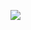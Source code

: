 ![](https://gm1.ggpht.com/8XLFfOLKwYDPRuDWmatGCjGIUIceCgmC1bDStb21qdH-rDtjsF30qG043OOiJMCx_Jcnq-opQJhi3XR6Iauhr-TX_kzkY6eTRdfdPhIOGyUrBhuuasV_h9QklpGZX57B-oUKw29PSwnGQ0Nl5t5SSKBoo1I2tqeYZyE-T9FzHNmaXJjSNT8AOuCaiVqQNr3Y_itraTxSLNLYN7XmhltpJhjG0uPRDKAfZ7nD_V4L0l2Bnt5HNsbJalQEKhq1gKtN2sbJRAnfJiK67gF9Pa4FD3snr9UMD4VWgzV9zpXV7bRpcnnwaexNuoINIQgnH4queDT1vmCQUINY8JKWrNC_Wc5NAT_YOWEV3FfESkbazXClKvg2BVKVJPKl3v8xRyoz205nMIaYibYJ-gytgcUa6welyK9BktQkWlqrCWtaSRvHTbTpBev0Ri3GthOH6vLqszUAiXD7Mv-sASqrd5-hfTwocmwLrOVXdk6UVq9SWTKRjRSxSAHmK-x3bGasEkdarPamMb23d6XakyHrDIoj3yiNL1FssW0D6LtTd7xSbuCfOEjinRjMY0_bX6m0BNCanICLMemt-4nwMtS2gPAMvAlujfIizTJS_wZoXY5Dry6gsyIuExXSfYjJisM5upkFIferGSDo9JFJRQSRaoUoDLYFihbMS78_COeUH4xO22Pk2pRMI4EcdrskLUdyJIFFg3xttjZpG5TsLLdttoE3NZZEMApcGQ=w1440-h729-l75-ft)
